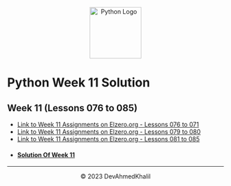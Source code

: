 <div align="center">
  <img src="https://upload.wikimedia.org/wikipedia/commons/thumb/c/cf/Python_logo_51.svg/750px-Python_logo_51.svg.png?20210510195343" alt="Python Logo" width="120" height="120">
</div>

# Python Week 11 Solution

## Week 11 (Lessons 076 to 085)

- [Link to Week 11 Assignments on Elzero.org - Lessons 076 to 071](https://elzero.org/python-assignments-lesson-from-76-to-78/)
- [Link to Week 11 Assignments on Elzero.org - Lessons 079 to 080](https://elzero.org/python-assignments-lesson-from-79-to-80/)
- [Link to Week 11 Assignments on Elzero.org - Lessons 081 to 085](https://elzero.org/python-assignments-lesson-from-81-to-85/)
- #### [Solution Of Week 11](https://github.com/DevAhmedKhalil/Elzero-Python-Assignments/tree/week11)

---

<div align="center">
  &copy; 2023 DevAhmedKhalil
</div>
